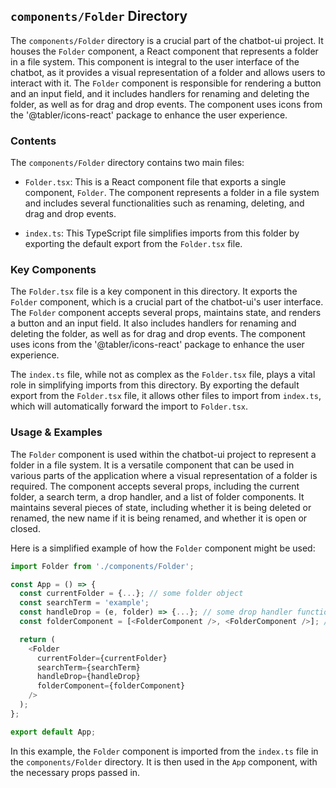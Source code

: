 
## `components/Folder` Directory

The `components/Folder` directory is a crucial part of the chatbot-ui project. It houses the `Folder` component, a React component that represents a folder in a file system. This component is integral to the user interface of the chatbot, as it provides a visual representation of a folder and allows users to interact with it. The `Folder` component is responsible for rendering a button and an input field, and it includes handlers for renaming and deleting the folder, as well as for drag and drop events. The component uses icons from the '@tabler/icons-react' package to enhance the user experience.

### Contents

The `components/Folder` directory contains two main files:

- `Folder.tsx`: This is a React component file that exports a single component, `Folder`. The component represents a folder in a file system and includes several functionalities such as renaming, deleting, and drag and drop events.

- `index.ts`: This TypeScript file simplifies imports from this folder by exporting the default export from the `Folder.tsx` file.

### Key Components

The `Folder.tsx` file is a key component in this directory. It exports the `Folder` component, which is a crucial part of the chatbot-ui's user interface. The `Folder` component accepts several props, maintains state, and renders a button and an input field. It also includes handlers for renaming and deleting the folder, as well as for drag and drop events. The component uses icons from the '@tabler/icons-react' package to enhance the user experience.

The `index.ts` file, while not as complex as the `Folder.tsx` file, plays a vital role in simplifying imports from this directory. By exporting the default export from the `Folder.tsx` file, it allows other files to import from `index.ts`, which will automatically forward the import to `Folder.tsx`.

### Usage & Examples

The `Folder` component is used within the chatbot-ui project to represent a folder in a file system. It is a versatile component that can be used in various parts of the application where a visual representation of a folder is required. The component accepts several props, including the current folder, a search term, a drop handler, and a list of folder components. It maintains several pieces of state, including whether it is being deleted or renamed, the new name if it is being renamed, and whether it is open or closed.

Here is a simplified example of how the `Folder` component might be used:

```typescript
import Folder from './components/Folder';

const App = () => {
  const currentFolder = {...}; // some folder object
  const searchTerm = 'example';
  const handleDrop = (e, folder) => {...}; // some drop handler function
  const folderComponent = [<FolderComponent />, <FolderComponent />]; // some folder components

  return (
    <Folder
      currentFolder={currentFolder}
      searchTerm={searchTerm}
      handleDrop={handleDrop}
      folderComponent={folderComponent}
    />
  );
};

export default App;
```

In this example, the `Folder` component is imported from the `index.ts` file in the `components/Folder` directory. It is then used in the `App` component, with the necessary props passed in.
